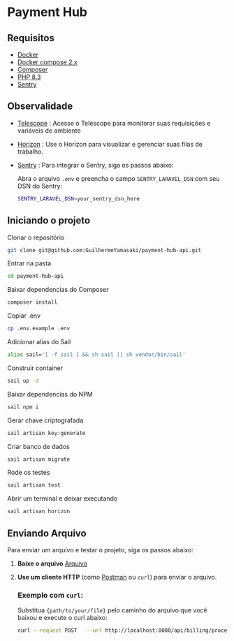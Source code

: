 # Payment Hub

## Requisitos

- [Docker](https://docs.docker.com/install/)  
- [Docker compose 2.x](https://docs.docker.com/compose/install/#prerequisites) 
- [Composer](https://getcomposer.org/)  
- [PHP 8.3](https://www.php.net/releases/8.3/en.php)
- [Sentry](https://sentry.io/welcome/)

## Observalidade

- [Telescope](http://localhost:8000/telescope) : Acesse o Telescope para monitorar suas requisições e variáveis de ambiente
- [Horizon](http://localhost:8000/horizon) : Use o Horizon para visualizar e gerenciar suas filas de trabalho.
- [Sentry](https://sentry.io/welcome/) : Para integrar o Sentry, siga os passos abaixo:

    Abra o arquivo `.env` e preencha o campo `SENTRY_LARAVEL_DSN` com seu DSN do Sentry:
    ```bash
    SENTRY_LARAVEL_DSN=your_sentry_dsn_here
    ```

## Iniciando o projeto

Clonar o repositório
```bash
git clone git@github.com:GuilhermeYamasaki/payment-hub-api.git
```

Entrar na pasta
```bash
cd payment-hub-api
```

Baixar dependencias do Composer
```bash
composer install
```

Copiar .env 
```bash
cp .env.example .env
```

Adicionar alias do Sail
```bash
alias sail='[ -f sail ] && sh sail || sh vendor/bin/sail'
```

Construir container
```bash
sail up -d
```

Baixar dependencias do NPM
```bash
sail npm i
```

Gerar chave criptografada
```bash
sail artisan key:generate
```

Criar banco de dados
```bash
sail artisan migrate
```

Rode os testes
```bash
sail artisan test
```

Abrir um terminal e deixar executando
```bash
sail artisan horizon
```
## Enviando Arquivo

Para enviar um arquivo e testar o projeto, siga os passos abaixo:

1. **Baixe o arquivo** [Arquivo](https://kanastra.notion.site/signed/https%3A%2F%2Fprod-files-secure.s3.us-west-2.amazonaws.com%2F59520267-1a82-407d-90da-7f3c8d88bf7d%2F782b942b-d6a0-4a54-b6f5-f015c74bb95f%2Finput.csv?table=block&id=a3b4d8af-1895-4767-8a15-2010cbd6d745&spaceId=59520267-1a82-407d-90da-7f3c8d88bf7d&name=input.csv&cache=v2)

2. **Use um cliente HTTP** (como [Postman](https://www.postman.com/) ou `curl`) para enviar o arquivo. 

   ### Exemplo com `curl`:
   Substitua `{path/to/your/file}` pelo caminho do arquivo que você baixou e execute o curl abaixo:

   ```bash
   curl --request POST   --url http://localhost:8000/api/billing/process/csv   --header 'content-type: multipart/form-data'   --form attachment=@{path/to/your/file}
   ```

